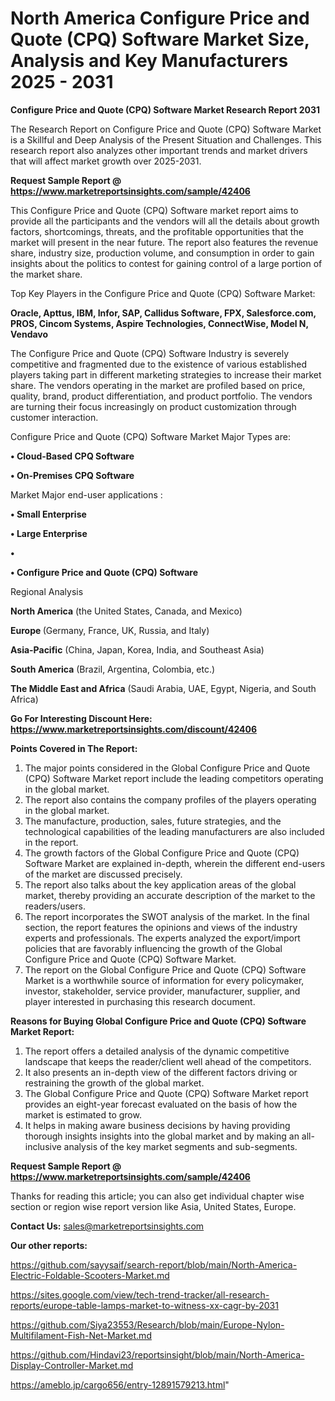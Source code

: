 # North America Configure Price and Quote (CPQ) Software Market Size, Analysis and Key Manufacturers 2025 - 2031

<strong>Configure Price and Quote (CPQ) Software Market Research Report 2031</strong>

The Research Report on Configure Price and Quote (CPQ) Software Market is a Skillful and Deep Analysis of the Present Situation and Challenges. This research report also analyzes other important trends and market drivers that will affect market growth over 2025-2031.

<strong>Request Sample Report @ <a href=https://www.marketreportsinsights.com/sample/42406>https://www.marketreportsinsights.com/sample/42406</a></strong>

This Configure Price and Quote (CPQ) Software market report aims to provide all the participants and the vendors will all the details about growth factors, shortcomings, threats, and the profitable opportunities that the market will present in the near future. The report also features the revenue share, industry size, production volume, and consumption in order to gain insights about the politics to contest for gaining control of a large portion of the market share.

Top Key Players in the Configure Price and Quote (CPQ) Software Market:

<strong>Oracle, Apttus, IBM, Infor, SAP, Callidus Software, FPX, Salesforce.com, PROS, Cincom Systems, Aspire Technologies, ConnectWise, Model N, Vendavo</strong>

The Configure Price and Quote (CPQ) Software Industry is severely competitive and fragmented due to the existence of various established players taking part in different marketing strategies to increase their market share. The vendors operating in the market are profiled based on price, quality, brand, product differentiation, and product portfolio. The vendors are turning their focus increasingly on product customization through customer interaction.

Configure Price and Quote (CPQ) Software Market Major Types are:

<strong>•  Cloud-Based CPQ Software

•  On-Premises CPQ Software</strong>

Market Major end-user applications :

<strong>•  Small Enterprise

•  Large Enterprise

•  

•  Configure Price and Quote (CPQ) Software</strong>

Regional Analysis

</u><strong><b>North America</b></strong> (the United States, Canada, and Mexico)

<strong><b>Europe </b></strong>(Germany, France, UK, Russia, and Italy)

<strong><b>Asia-Pacific</b></strong> (China, Japan, Korea, India, and Southeast Asia)

<strong><b>South America</b></strong> (Brazil, Argentina, Colombia, etc.)

<strong><b>The Middle East and Africa</b></strong> (Saudi Arabia, UAE, Egypt, Nigeria, and South Africa)

<strong>Go For Interesting Discount Here: <a href=https://www.marketreportsinsights.com/discount/42406>https://www.marketreportsinsights.com/discount/42406</a></strong>

<strong>Points Covered in The Report:</strong>
<ol>
  <li>The major points considered in the Global Configure Price and Quote (CPQ) Software Market report include the leading competitors operating in the global market.</li>
  <li>The report also contains the company profiles of the players operating in the global market.</li>
  <li>The manufacture, production, sales, future strategies, and the technological capabilities of the leading manufacturers are also included in the report.</li>
  <li>The growth factors of the Global Configure Price and Quote (CPQ) Software Market are explained in-depth, wherein the different end-users of the market are discussed precisely.</li>
  <li>The report also talks about the key application areas of the global market, thereby providing an accurate description of the market to the readers/users.</li>
  <li>The report incorporates the SWOT analysis of the market. In the final section, the report features the opinions and views of the industry experts and professionals. The experts analyzed the export/import policies that are favorably influencing the growth of the Global Configure Price and Quote (CPQ) Software Market.</li>
  <li>The report on the Global Configure Price and Quote (CPQ) Software Market is a worthwhile source of information for every policymaker, investor, stakeholder, service provider, manufacturer, supplier, and player interested in purchasing this research document.</li>
</ol>
<strong>Reasons for Buying Global Configure Price and Quote (CPQ) Software Market Report:</strong>

<ol>
  <li>The report offers a detailed analysis of the dynamic competitive landscape that keeps the reader/client well ahead of the competitors.</li>
  <li>It also presents an in-depth view of the different factors driving or restraining the growth of the global market.</li>
  <li>The Global Configure Price and Quote (CPQ) Software Market report provides an eight-year forecast evaluated on the basis of how the market is estimated to grow.</li>
  <li>It helps in making aware business decisions by having providing thorough insights insights into the global market and by making an all-inclusive analysis of the key market segments and sub-segments.</li>
</ol>
<strong>Request Sample Report @ <a href=https://www.marketreportsinsights.com/sample/42406>https://www.marketreportsinsights.com/sample/42406</a></strong>


Thanks for reading this article; you can also get individual chapter wise section or region wise report version like Asia, United States, Europe.

<strong>Contact Us:</strong>
sales@marketreportsinsights.com

<strong>Our other reports:</strong>

<a href=https://github.com/sayysaif/search-report/blob/main/North-America-Electric-Foldable-Scooters-Market.md>https://github.com/sayysaif/search-report/blob/main/North-America-Electric-Foldable-Scooters-Market.md</a>

<a href=https://sites.google.com/view/tech-trend-tracker/all-research-reports/europe-table-lamps-market-to-witness-xx-cagr-by-2031>https://sites.google.com/view/tech-trend-tracker/all-research-reports/europe-table-lamps-market-to-witness-xx-cagr-by-2031</a>

<a href=https://github.com/Siya23553/Research/blob/main/Europe-Nylon-Multifilament-Fish-Net-Market.md>https://github.com/Siya23553/Research/blob/main/Europe-Nylon-Multifilament-Fish-Net-Market.md</a>

<a href=https://github.com/Hindavi23/reportsinsight/blob/main/North-America-Display-Controller-Market.md>https://github.com/Hindavi23/reportsinsight/blob/main/North-America-Display-Controller-Market.md</a>

<a href=https://ameblo.jp/cargo656/entry-12891579213.html>https://ameblo.jp/cargo656/entry-12891579213.html</a>"
